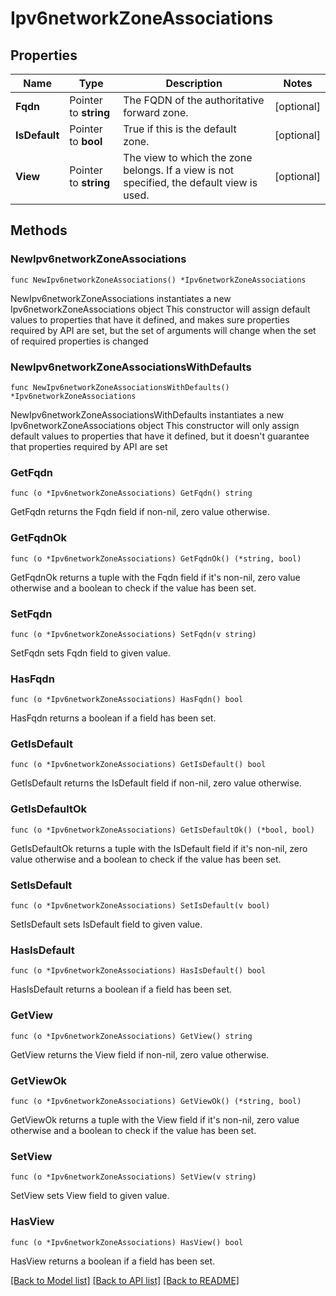 # Ipv6networkZoneAssociations

## Properties

Name | Type | Description | Notes
------------ | ------------- | ------------- | -------------
**Fqdn** | Pointer to **string** | The FQDN of the authoritative forward zone. | [optional] 
**IsDefault** | Pointer to **bool** | True if this is the default zone. | [optional] 
**View** | Pointer to **string** | The view to which the zone belongs. If a view is not specified, the default view is used. | [optional] 

## Methods

### NewIpv6networkZoneAssociations

`func NewIpv6networkZoneAssociations() *Ipv6networkZoneAssociations`

NewIpv6networkZoneAssociations instantiates a new Ipv6networkZoneAssociations object
This constructor will assign default values to properties that have it defined,
and makes sure properties required by API are set, but the set of arguments
will change when the set of required properties is changed

### NewIpv6networkZoneAssociationsWithDefaults

`func NewIpv6networkZoneAssociationsWithDefaults() *Ipv6networkZoneAssociations`

NewIpv6networkZoneAssociationsWithDefaults instantiates a new Ipv6networkZoneAssociations object
This constructor will only assign default values to properties that have it defined,
but it doesn't guarantee that properties required by API are set

### GetFqdn

`func (o *Ipv6networkZoneAssociations) GetFqdn() string`

GetFqdn returns the Fqdn field if non-nil, zero value otherwise.

### GetFqdnOk

`func (o *Ipv6networkZoneAssociations) GetFqdnOk() (*string, bool)`

GetFqdnOk returns a tuple with the Fqdn field if it's non-nil, zero value otherwise
and a boolean to check if the value has been set.

### SetFqdn

`func (o *Ipv6networkZoneAssociations) SetFqdn(v string)`

SetFqdn sets Fqdn field to given value.

### HasFqdn

`func (o *Ipv6networkZoneAssociations) HasFqdn() bool`

HasFqdn returns a boolean if a field has been set.

### GetIsDefault

`func (o *Ipv6networkZoneAssociations) GetIsDefault() bool`

GetIsDefault returns the IsDefault field if non-nil, zero value otherwise.

### GetIsDefaultOk

`func (o *Ipv6networkZoneAssociations) GetIsDefaultOk() (*bool, bool)`

GetIsDefaultOk returns a tuple with the IsDefault field if it's non-nil, zero value otherwise
and a boolean to check if the value has been set.

### SetIsDefault

`func (o *Ipv6networkZoneAssociations) SetIsDefault(v bool)`

SetIsDefault sets IsDefault field to given value.

### HasIsDefault

`func (o *Ipv6networkZoneAssociations) HasIsDefault() bool`

HasIsDefault returns a boolean if a field has been set.

### GetView

`func (o *Ipv6networkZoneAssociations) GetView() string`

GetView returns the View field if non-nil, zero value otherwise.

### GetViewOk

`func (o *Ipv6networkZoneAssociations) GetViewOk() (*string, bool)`

GetViewOk returns a tuple with the View field if it's non-nil, zero value otherwise
and a boolean to check if the value has been set.

### SetView

`func (o *Ipv6networkZoneAssociations) SetView(v string)`

SetView sets View field to given value.

### HasView

`func (o *Ipv6networkZoneAssociations) HasView() bool`

HasView returns a boolean if a field has been set.


[[Back to Model list]](../README.md#documentation-for-models) [[Back to API list]](../README.md#documentation-for-api-endpoints) [[Back to README]](../README.md)


